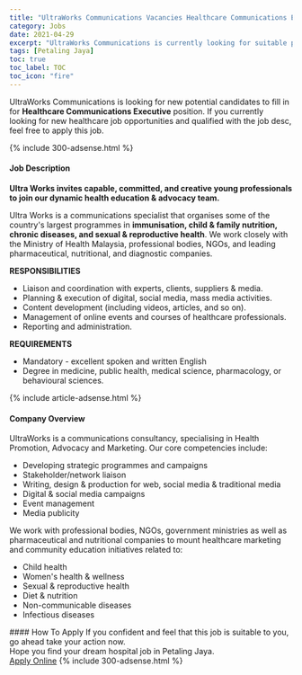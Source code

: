 ```yaml
---
title: "UltraWorks Communications Vacancies Healthcare Communications Executive" 
category: Jobs 
date: 2021-04-29 
excerpt: "UltraWorks Communications is currently looking for suitable person to fill in the Healthcare Communications Executive which positioned at Petaling Jaya" 
tags: [Petaling Jaya] 
toc: true 
toc_label: TOC 
toc_icon: "fire" 
--- 
```


<p>UltraWorks Communications is looking for new potential candidates to fill in for <b>Healthcare Communications Executive</b> position. If you currently looking for new healthcare job opportunities and qualified with the job desc, feel free to apply this job.
</p>{% include 300-adsense.html %} 
<div><div><h4>Job Description</h4></div><div><div><span><div><p><strong>Ultra Works invites capable, committed, and creative young professionals to join our dynamic health education &amp; advocacy team.</strong></p><p>Ultra Works is a communications specialist that organises some of the country's largest programmes in <strong>immunisation, child &amp; family nutrition, chronic diseases, and sexual &amp; reproductive health</strong>. We work closely with the Ministry of Health Malaysia, professional bodies, NGOs, and leading pharmaceutical, nutritional, and diagnostic companies.</p><p><strong>RESPONSIBILITIES</strong></p><ul><li>Liaison and coordination with experts, clients, suppliers &amp; media.</li><li>Planning &amp; execution of digital, social media, mass media activities.</li><li>Content development (including videos, articles, and so on).</li><li>Management of online events and courses of healthcare professionals.</li><li>Reporting and administration.</li></ul><p><strong>REQUIREMENTS</strong></p><ul><li>Mandatory - excellent spoken and written English</li><li>Degree in medicine, public health, medical science, pharmacology, or behavioural sciences.</li></ul></div></span></div></div></div> 
{% include article-adsense.html %} 
<div><div><h4>Company Overview</h4></div><div><div><span><div><p>UltraWorks&#160;is a communications consultancy, specialising in&#160;Health Promotion, Advocacy and&#160;Marketing. Our core competencies include:</p><ul><li>Developing strategic programmes and campaigns</li><li>Stakeholder/network liaison</li><li>Writing, design &amp; production for web, social media &amp; traditional media</li><li>Digital &amp; social media campaigns</li><li>Event management</li><li>Media publicity</li></ul><p>We work with professional bodies, NGOs, government ministries as well as pharmaceutical and nutritional companies to mount healthcare marketing and community education initiatives related to:</p><ul><li>Child health</li><li>Women's health &amp; wellness</li><li>Sexual &amp; reproductive health</li><li>Diet &amp; nutrition</li><li>Non-communicable diseases</li><li>Infectious&#160;diseases</li></ul></div></span></div></div></div> 
#### How To Apply 
If you confident and feel that this job is suitable to you, go ahead take your action now. <br/> 
Hope you find your dream hospital job in Petaling Jaya. <br/> 
<a href="https://www.jobstreet.com.my/en/job/healthcare-communications-executive-4549393?jobId=jobstreet-my-job-4549393" class="btn btn--warning" target="_blank" rel="nofollow noopenner">Apply Online</a> 
{% include 300-adsense.html %} 